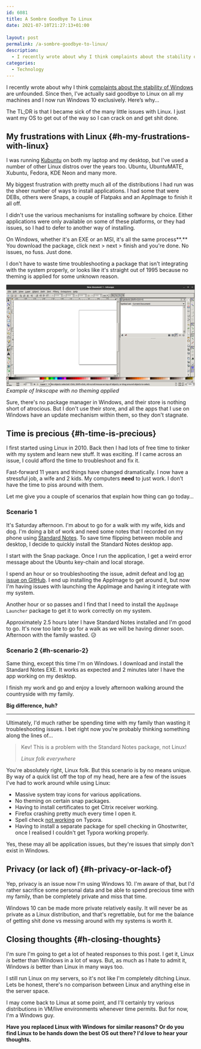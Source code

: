 ```yaml
---
id: 6081
title: A Sombre Goodbye To Linux
date: 2021-07-10T21:27:13+01:00

layout: post
permalink: /a-sombre-goodbye-to-linux/
description:
  - I recently wrote about why I think complaints about the stability of Windows are unfounded. Since then, I've actually said goodbye to Linux.
categories:
  - Technology
---
```

<p class="medium">
  I recently wrote about why I think <a href="https://kevquirk.com/is-windows-unstable-here-are-my-thoughts/">complaints about the stability of Windows</a> are unfounded. Since then, I&#8217;ve actually said goodbye to Linux on all my machines and I now run Windows 10 exclusively. Here&#8217;s why&#8230;
</p>

The TL;DR is that I became sick of the many little issues with Linux. I just want my OS to get out of the way so I can crack on and get shit done.

## My frustrations with Linux {#h-my-frustrations-with-linux}

I was running <a href="https://kubuntu.org/" target="_blank" rel="noreferrer noopener">Kubuntu</a> on both my laptop and my desktop, but I've used a number of other Linux distros over the years too. Ubuntu, UbuntuMATE, Xubuntu, Fedora, KDE Neon and many more.

My biggest frustration with pretty much all of the distributions I had run was the sheer number of ways to install applications. I had some that were DEBs, others were Snaps, a couple of Flatpaks and an AppImage to finish it all off.

I didn't use the various mechanisms for installing software by choice. Either applications were only available on some of these platforms, or they had issues, so I had to defer to another way of installing.

On Windows, whether it's an EXE or an MSI, it's all the same process**.** You download the package, click next > next > finish and you're done. No issues, no fuss. Just done.

I don't have to waste time troubleshooting a package that isn't integrating with the system properly, or looks like it's straight out of 1995 because no theming is applied for some unknown reason.

![](/assets/images/inkscape-no-theme.png)
*Example of Inkscape with no theming applied*

Sure, there's no package manager in Windows, and their store is nothing short of atrocious. But I don't use their store, and all the apps that I use on Windows have an update mechanism within them, so they don't stagnate.

## Time is precious {#h-time-is-precious}

I first started using Linux in 2010. Back then I had lots of free time to tinker with my system and learn new stuff. It was exciting. If I came across an issue, I could afford the time to troubleshoot and fix it.

Fast-forward 11 years and things have changed dramatically. I now have a stressful job, a wife and 2 kids. My computers **need** to just work. I don't have the time to piss around with them.

Let me give you a couple of scenarios that explain how thing can go today&#8230;

### **Scenario 1**

It's Saturday afternoon. I'm about to go for a walk with my wife, kids and dog. I'm doing a bit of work and need some notes that I recorded on my phone using <a href="https://standardnotes.com" target="_blank" rel="noreferrer noopener">Standard Notes</a>. To save time flipping between mobile and desktop, I decide to quickly install the Standard Notes desktop app.

I start with the Snap package. Once I run the application, I get a weird error message about the Ubuntu key-chain and local storage.

I spend an hour or so troubleshooting the issue, admit defeat and log <a href="https://github.com/standardnotes/desktop/issues/637" target="_blank" rel="noreferrer noopener">an issue on GitHub</a>. I end up installing the AppImage to get around it, but now I'm having issues with launching the AppImage and having it integrate with my system.

Another hour or so passes and I find that I need to install the `AppImage Launcher` package to get it to work correctly on my system.

Approximately 2.5 hours later I have Standard Notes installed and I'm good to go. It's now too late to go for a walk as we will be having dinner soon. Afternoon with the family wasted. 😥

### Scenario 2 {#h-scenario-2}

Same thing, except this time I'm on Windows. I download and install the Standard Notes EXE. It works as expected and 2 minutes later I have the app working on my desktop.

I finish my work and go and enjoy a lovely afternoon walking around the countryside with my family.

**Big difference, huh?**

<hr>

Ultimately, I'd much rather be spending time with my family than wasting it troubleshooting issues. I bet right now you're probably thinking something along the lines of&#8230;

>Kev! This is a problem with the Standard Notes package, not Linux!
>
><cite>Linux folk everywhere</cite>

You're absolutely right, Linux folk. But this scenario is by no means unique. By way of a quick list off the top of my head, here are a few of the issues I've had to work around while using Linux:

  * Massive system tray icons for various applications.
  * No theming on certain snap packages.
  * Having to install certificates to get Citrix receiver working.
  * Firefox crashing pretty much every time I open it.
  * Spell check <a href="https://github.com/typora/typora-issues/issues/3584" target="_blank" rel="noreferrer noopener">not working</a> on Typora.
  * Having to install a separate package for spell checking in Ghostwriter, once I realised I couldn't get Typora working properly.

Yes, these may all be application issues, but they're issues that simply don't exist in Windows.

## Privacy (or lack of) {#h-privacy-or-lack-of}

Yep, privacy is an issue now I'm using Windows 10. I'm aware of that, but I'd rather sacrifice some personal data and be able to spend precious time with my family, than be completely private and miss that time.

Windows 10 can be made more private relatively easily. It will never be as private as a Linux distribution, and that's regrettable, but for me the balance of getting shit done vs messing around with my systems is worth it.

## Closing thoughts {#h-closing-thoughts}

I'm sure I'm going to get a lot of heated responses to this post. I get it, Linux _is_ better than Windows in a lot of ways. But, as much as I hate to admit it, Windows _is_ better than Linux in many ways too.

I still run Linux on my servers, so it's not like I'm completely ditching Linux. Lets be honest, there's no comparison between Linux and anything else in the server space.

I may come back to Linux at some point, and I'll certainly try various distributions in VM/live environments whenever time permits. But for now, I'm a Windows guy.

**Have you replaced Linux with Windows for similar reasons? Or do you find Linux to be hands down the best OS out there? I'd love to hear your thoughts.**
